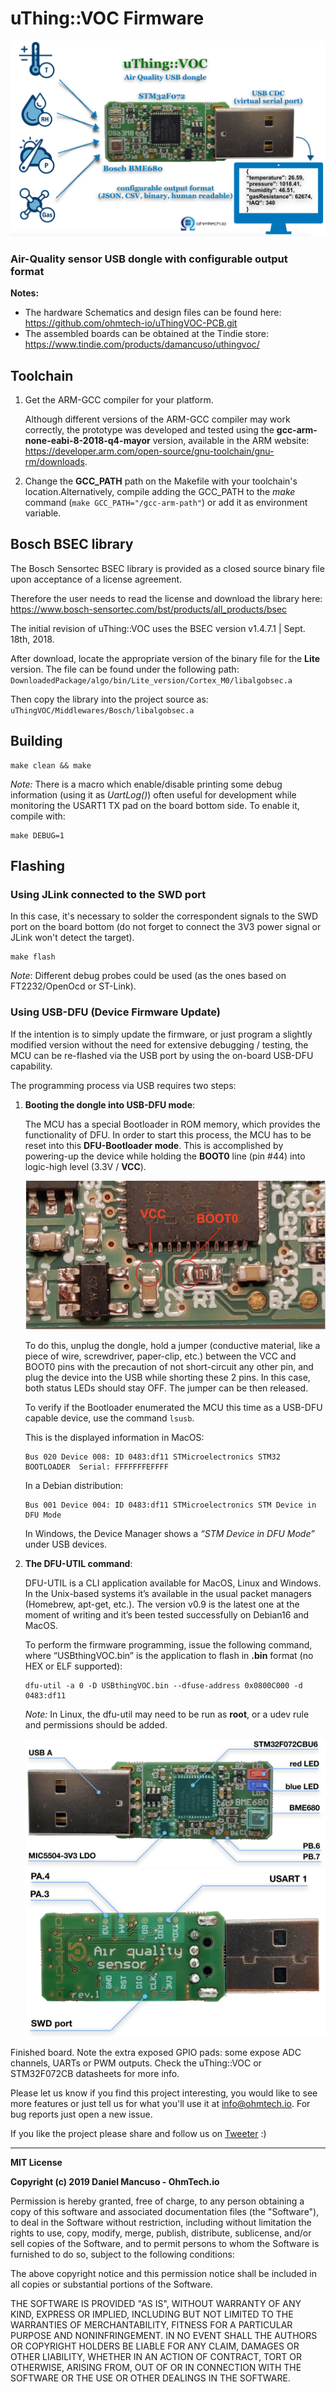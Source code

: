 # uThing::VOC Firmware

![uThingVOC](/img/uThingVOC-block-diagram.png)

### Air-Quality sensor USB dongle with configurable output format 

**Notes:**
* The hardware Schematics and design files can be found here: https://github.com/ohmtech-io/uThingVOC-PCB.git
* The assembled boards can be obtained at the Tindie store: https://www.tindie.com/products/damancuso/uthingvoc/

## Toolchain

1. Get the ARM-GCC compiler for your platform.

    Although different versions of the ARM-GCC compiler may work correctly, the prototype was developed and tested using the **gcc-arm-none-eabi-8-2018-q4-mayor** version, available in the ARM website: https://developer.arm.com/open-source/gnu-toolchain/gnu-rm/downloads.

2. Change the **GCC_PATH** path on the Makefile with your toolchain's location.Alternatively, compile adding the GCC_PATH to the *make* command (`make GCC_PATH="/gcc-arm-path"`) or add it as environment variable.

## Bosch BSEC library

The Bosch Sensortec BSEC library is provided as a closed source binary file upon acceptance of a license agreement.

Therefore the user needs to read the license and download the library here:
https://www.bosch-sensortec.com/bst/products/all_products/bsec

The initial revision of uThing::VOC uses the BSEC version v1.4.7.1 | Sept. 18th, 2018.

After download, locate the appropriate version of the binary file for the **Lite** version.
The file can be found under the following path:
`DownloadedPackage/algo/bin/Lite_version/Cortex_M0/libalgobsec.a`

Then copy the library into the project source as:
`uThingVOC/Middlewares/Bosch/libalgobsec.a`

## Building

```
make clean && make
```

*Note:* There is a macro which enable/disable printing some debug information (using it as *UartLog()*) often useful for development while monitoring the USART1 TX pad on the board bottom side. To enable it, compile with:

```
make DEBUG=1
```

## Flashing

### Using JLink connected to the SWD port

In this case, it's necessary to solder the correspondent signals to the SWD port on the board bottom (do not forget to connect the 3V3 power signal or JLink won't detect the target).

```
make flash
```

*Note*: Different debug probes could be used (as the ones based on FT2232/OpenOcd or ST-Link).

### Using USB-DFU (Device Firmware Update)

If the intention is to simply update the firmware, or just program a slightly modified version without the need for extensive debugging / testing, the MCU can be re-flashed via the USB port by using the on-board USB-DFU capability.

The programming process via USB requires two steps:

1. **Booting the dongle into USB-DFU mode**:

    The MCU has a special Bootloader in ROM memory, which provides the functionality of DFU. In order to start this process, the MCU has to be reset into this **DFU-Bootloader mode**. This is accomplished by powering-up the device while holding the **BOOT0** line (pin #44) into logic-high level (3.3V / **VCC**).

    ![uThingVOC](/img/Boot0-location.jpg)

    To do this, unplug the dongle, hold a jumper (conductive material, like a piece of wire, screwdriver, paper-clip, etc.) between the VCC and BOOT0 pins with the precaution of not short-circuit any other pin, and plug the device into the USB while shorting these 2 pins. In this case, both status LEDs should stay OFF. The jumper can be then released.

    To verify if the Bootloader enumerated the MCU this time as a USB-DFU capable device, use the command `lsusb`.

    This is the displayed information in MacOS:

    ```
    Bus 020 Device 008: ID 0483:df11 STMicroelectronics STM32  BOOTLOADER  Serial: FFFFFFFEFFFF
    ```

    In a Debian distribution:

    ```
    Bus 001 Device 004: ID 0483:df11 STMicroelectronics STM Device in DFU Mode
    ```

    In Windows, the Device Manager shows a *“STM Device in DFU Mode”* under USB devices.

2. **The DFU-UTIL command**:

    DFU-UTIL is a CLI application available for MacOS, Linux and Windows. In the Unix-based systems it’s available in the usual packet managers (Homebrew, apt-get, etc.). The version v0.9 is the latest one at the moment of writing and it’s been tested successfully on Debian16 and MacOS.

    To perform the firmware programming, issue the following command, where “USBthingVOC.bin” is the application to flash in **.bin** format (no HEX or ELF supported):

    ```    
    dfu-util -a 0 -D USBthingVOC.bin --dfuse-address 0x0800C000 -d 0483:df11
    ```
     *Note:* In Linux, the dfu-util may need to be run as **root**, or a udev rule and permissions should be added.

     ![uThingVOCfront](/img/uThingVOC-parts-front.jpg)
     ![uThingVOCback](/img/uThingVOC-parts-back.jpg)

Finished board. Note the extra exposed GPIO pads: some expose ADC channels, UARTs or PWM outputs. Check the uThing::VOC or STM32F072CB datasheets for more info.

Please let us know if you find this project interesting, you would like to see more features or just tell us for what you'll use it at info@ohmtech.io. For bug reports just open a new issue.

If you like the project please share and follow us on [Tweeter](https://twitter.com/OhmTechIot) :)

------------------

**MIT License**

**Copyright (c) 2019 Daniel Mancuso - OhmTech.io**

Permission is hereby granted, free of charge, to any person obtaining a copy
of this software and associated documentation files (the "Software"), to deal
in the Software without restriction, including without limitation the rights
to use, copy, modify, merge, publish, distribute, sublicense, and/or sell
copies of the Software, and to permit persons to whom the Software is
furnished to do so, subject to the following conditions:

The above copyright notice and this permission notice shall be included in all
copies or substantial portions of the Software.

THE SOFTWARE IS PROVIDED "AS IS", WITHOUT WARRANTY OF ANY KIND, EXPRESS OR
IMPLIED, INCLUDING BUT NOT LIMITED TO THE WARRANTIES OF MERCHANTABILITY,
FITNESS FOR A PARTICULAR PURPOSE AND NONINFRINGEMENT. IN NO EVENT SHALL THE
AUTHORS OR COPYRIGHT HOLDERS BE LIABLE FOR ANY CLAIM, DAMAGES OR OTHER
LIABILITY, WHETHER IN AN ACTION OF CONTRACT, TORT OR OTHERWISE, ARISING FROM,
OUT OF OR IN CONNECTION WITH THE SOFTWARE OR THE USE OR OTHER DEALINGS IN THE
SOFTWARE.     
